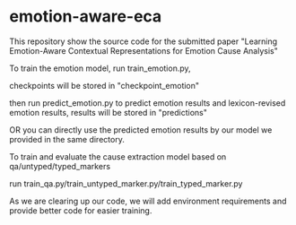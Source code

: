 # emotion-aware-eca
This repository show the source code for the submitted paper "Learning Emotion-Aware Contextual Representations for Emotion Cause Analysis" 

To train the emotion model, run train_emotion.py, 

checkpoints will be stored in "checkpoint_emotion" 

then run predict_emotion.py to predict emotion results and lexicon-revised emotion results, results will be stored in "predictions" 

OR you can directly use the predicted emotion results by our model we provided in the same directory.  

To train and evaluate the cause extraction model based on qa/untyped/typed_markers 

run train_qa.py/train_untyped_marker.py/train_typed_marker.py

As we are clearing up our code, we will add environment requirements and provide better code for easier training. 

